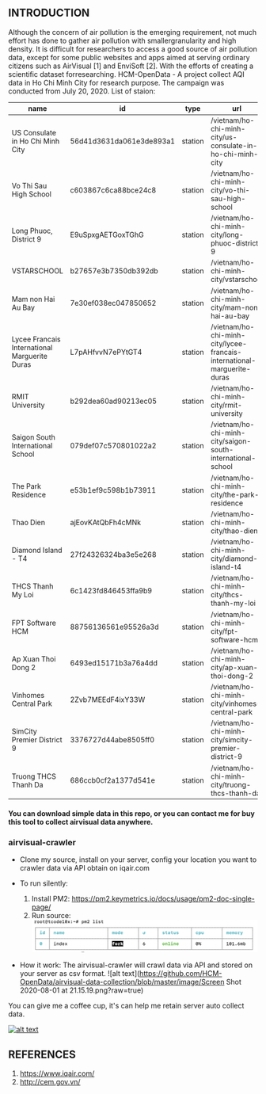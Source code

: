 ## INTRODUCTION
Although the concern of air pollution is the emerging requirement, not much effort has done to gather air pollution with smallergranularity and high density. It is difficult for researchers to access a good source of air pollution data, except for some public websites and apps aimed at serving ordinary citizens such as AirVisual [1] and EnviSoft [2]. With the efforts of creating a scientific dataset forresearching. 
HCM-OpenData - A project collect AQI data in Ho Chi Minh City for research purpose. 
The campaign was conducted from July 20, 2020.
List of staion:

| name                                          | id                       | type    | url                                                                     | coordinates/latitude | coordinates/longitude | 
|-----------------------------------------------|--------------------------|---------|-------------------------------------------------------------------------|----------------------|-----------------------| 
| US Consulate in Ho Chi Minh City              | 56d41d3631da061e3de893a1 | station | /vietnam/ho-chi-minh-city/us-consulate-in-ho-chi-minh-city              | 10.782783            | 106.700035            | 
| Vo Thi Sau High School                        | c603867c6ca88bce24c8     | station | /vietnam/ho-chi-minh-city/vo-thi-sau-high-school                        | 10.79765507          | 106.6960189           | 
| Long Phuoc, District 9                     | E9uSpxgAETGoxTGhG        | station | /vietnam/ho-chi-minh-city/long-phuoc-district-9                            | 10.81210352          | 106.866467            | 
| VSTARSCHOOL                                   | b27657e3b7350db392db     | station | /vietnam/ho-chi-minh-city/vstarschool                                   | 10.743098            | 106.697934            | 
| Mam non Hai Au Bay                            | 7e30ef038ec047850652     | station | /vietnam/ho-chi-minh-city/mam-non-hai-au-bay                            | 10.794837            | 106.673877            | 
| Lycee Francais International Marguerite Duras | L7pAHfvvN7ePYtGT4        | station | /vietnam/ho-chi-minh-city/lycee-francais-international-marguerite-duras | 10.870602            | 106.824335            | 
| RMIT University                               | b292dea60ad90213ec05     | station | /vietnam/ho-chi-minh-city/rmit-university                               | 10.72955917          | 106.6945839           | 
| Saigon South International School             | 079def07c570801022a2     | station | /vietnam/ho-chi-minh-city/saigon-south-international-school             | 10.721702            | 106.709001            | 
| The Park Residence                            | e53b1ef9c598b1b73911     | station | /vietnam/ho-chi-minh-city/the-park-residence                            | 10.712713            | 106.707257            | 
| Thao Dien                                     | ajEovKAtQbFh4cMNk        | station | /vietnam/ho-chi-minh-city/thao-dien                                     | 10.805454            | 106.74814             | 
| Diamond Island - T4                           | 27f24326324ba3e5e268     | station | /vietnam/ho-chi-minh-city/diamond-island-t4                             | 10.7791155           | 106.7473307           | 
| THCS Thanh My Loi                             | 6c1423fd846453ffa9b9     | station | /vietnam/ho-chi-minh-city/thcs-thanh-my-loi                             | 10.77501437          | 106.7704541           | 
| FPT Software HCM                              | 88756136561e95526a3d     | station | /vietnam/ho-chi-minh-city/fpt-software-hcm                              | 10.85098936          | 106.798085            | 
| Ap Xuan Thoi Dong 2                           | 6493ed15171b3a76a4dd     | station | /vietnam/ho-chi-minh-city/ap-xuan-thoi-dong-2                           | 10.87002752          | 106.5904112           | 
| Vinhomes Central Park                         | 2Zvb7MEEdF4ixY33W        | station | /vietnam/ho-chi-minh-city/vinhomes-central-park                         | 10.79262137          | 106.7217325           | 
| SimCity Premier District 9                    | 3376727d44abe8505ff0     | station | /vietnam/ho-chi-minh-city/simcity-premier-district-9                    | 10.821354            | 106.81799             | 
| Truong THCS Thanh Da                          | 686ccb0cf2a1377d541e     | station | /vietnam/ho-chi-minh-city/truong-thcs-thanh-da                          | 10.81356068          | 106.7202117           | 


 #### You can download simple data in this repo, or you can contact me for buy this tool to collect airvisual data  anywhere.
 
 ### airvisual-crawler
 * Clone my source, install on your server, config your location you want to crawler data via API obtain on iqair.com
 * To run silently:
      1. Install PM2: https://pm2.keymetrics.io/docs/usage/pm2-doc-single-page/
      2. Run source:
 ![alt text](https://github.com/HCM-OpenData/airvisual-data-collection/blob/master/image/Screen%20Shot%202020-08-01%20at%2019.17.37.png?raw=true)
 
  * How it work:
The airvisual-crawler will crawl data via API and stored on your server as csv format.
 ![alt text](https://github.com/HCM-OpenData/airvisual-data-collection/blob/master/image/Screen Shot 2020-08-01 at 21.15.19.png?raw=true)

You can give me a coffee cup, it's can help me retain server auto collect data.
<p>
  <a href="https://www.buymeacoffee.com/qZHglXx" rel="nofollow"> 
    <img src="https://camo.githubusercontent.com/c1dad50ef8c7b0ce138c2ec7c5eff881fed84682/68747470733a2f2f692e696d6775722e636f6d2f58454b3259345a2e706e67" alt="alt text" data-canonical-src="https://i.imgur.com/XEK2Y4Z.png" style="max-width:100%;">
  </a>
</p>

 ## REFERENCES
 1. https://www.iqair.com/
 2. http://cem.gov.vn/
 
